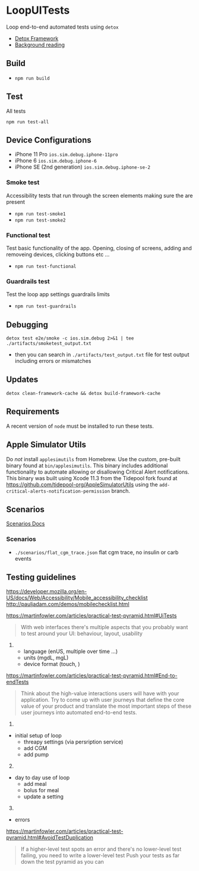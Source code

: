 # LoopUITests
Loop end-to-end automated tests using `detox`

 - [Detox Framework](https://github.com/wix/Detox)
 - [Background reading](https://hackernoon.com/detox-gray-box-end-to-end-testing-framework-for-mobile-apps-196ccd9564ce)


## Build
- `npm run build`

## Test

All tests

`npm run test-all`

## Device Configurations

- iPhone 11 Pro `ios.sim.debug.iphone-11pro`
- iPhone 6 `ios.sim.debug.iphone-6`
- iPhone SE (2nd generation) `ios.sim.debug.iphone-se-2`

### Smoke test
Accessibility tests that run through the screen elements making sure the are present

- `npm run test-smoke1`
- `npm run test-smoke2`

### Functional test
Test basic functionality of the app. Opening, closing of screens, adding and removeing devices, clicking buttons etc ...

- `npm run test-functional`

### Guardrails test
Test the loop app settings guardrails limits

- `npm run test-guardrails`

## Debugging

`detox test e2e/smoke -c ios.sim.debug 2>&1 | tee ./artifacts/smoketest_output.txt`

 - then you can search in `./artifacts/test_output.txt` file for test output including errors or mismatches

## Updates
`detox clean-framework-cache && detox build-framework-cache`

## Requirements

A recent version of `node` must be installed to run these tests.

## Apple Simulator Utils

Do *not* install `applesimutils` from Homebrew. Use the custom, pre-built binary found at `bin/applesimutils`. This binary includes additional functionality to automate allowing or disallowing Critical Alert notifications. This binary was built using Xcode 11.3 from the Tidepool fork found at https://github.com/tidepool-org/AppleSimulatorUtils using the `add-critical-alerts-notification-permission` branch.


## Scenarios

[Scenarios Docs](https://github.com/LoopKit/Loop/blob/master/Documentation/Testing/Scenarios.md)

### Scenarios

- `./scenarios/flat_cgm_trace.json` flat cgm trace, no insulin or carb events

## Testing guidelines

https://developer.mozilla.org/en-US/docs/Web/Accessibility/Mobile_accessibility_checklist
http://pauljadam.com/demos/mobilechecklist.html



https://martinfowler.com/articles/practical-test-pyramid.html#UiTests

> With web interfaces there's multiple aspects that you probably want to test around your UI: behaviour, layout, usability

1)  - language (enUS, multiple over time ...)
    - units (mgdL, mgL)
    - device format (touch, )

https://martinfowler.com/articles/practical-test-pyramid.html#End-to-endTests

> Think about the high-value interactions users will have with your application. Try to come up with user journeys that define the core value of your product and translate the most important steps of these user journeys into automated end-to-end tests.

1)
- initial setup of loop
    - threapy settings (via persription service)
    - add CGM
    - add pump

2)
- day to day use of loop
    - add meal
    - bolus for meal
    - update a setting

3)
- errors


https://martinfowler.com/articles/practical-test-pyramid.html#AvoidTestDuplication

> If a higher-level test spots an error and there's no lower-level test failing, you need to write a lower-level test
> Push your tests as far down the test pyramid as you can

